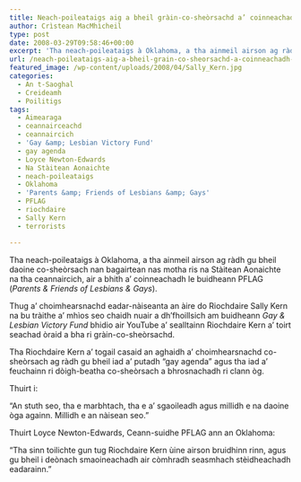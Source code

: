 ```yaml
---
title: Neach-poileataigs aig a bheil gràin-co-sheòrsachd a’ coinneachadh le PFLAG
author: Crìstean MacMhìcheil
type: post
date: 2008-03-29T09:58:46+00:00
excerpt: 'Tha neach-poileataigs à Oklahoma, a tha ainmeil airson ag ràdh gu bheil daoine co-sheòrsach nan bagairtean nas motha ris na Stàitean Aonaichte na tha ceannaircich, air a bhith a’ coinneachadh le buidheann PFLAG (Parents & Friends of Lesbians & Gays).'
url: /neach-poileataigs-aig-a-bheil-grain-co-sheorsachd-a-coinneachadh-le-pflag/
featured_image: /wp-content/uploads/2008/04/Sally_Kern.jpg
categories:
  - An t-Saoghal
  - Creideamh
  - Poilitigs
tags:
  - Aimearaga
  - ceannairceachd
  - ceannaircich
  - 'Gay &amp; Lesbian Victory Fund'
  - gay agenda
  - Loyce Newton-Edwards
  - Na Stàitean Aonaichte
  - neach-poileataigs
  - Oklahoma
  - 'Parents &amp; Friends of Lesbians &amp; Gays'
  - PFLAG
  - riochdaire
  - Sally Kern
  - terrorists

---
```

Tha neach-poileataigs à Oklahoma, a tha ainmeil airson ag ràdh gu bheil daoine co-sheòrsach nan bagairtean nas motha ris na Stàitean Aonaichte na tha ceannaircich, air a bhith a’ coinneachadh le buidheann PFLAG (_Parents & Friends of Lesbians & Gays_).

Thug a’ choimhearsnachd eadar-nàiseanta an àire do Riochdaire Sally Kern na bu tràithe a’ mhìos seo chaidh nuair a dh’fhoillsich am buidheann _Gay & Lesbian Victory Fund_ bhidio air YouTube a’ sealltainn Riochdaire Kern a’ toirt seachad òraid a bha ri gràin-co-sheòrsachd.

Tha Riochdaire Kern a’ togail casaid an aghaidh a’ choimhearsnachd co-sheòrsach ag ràdh gu bheil iad a’ putadh “gay agenda” agus tha iad a’ feuchainn ri dòigh-beatha co-sheòrsach a bhrosnachadh ri clann òg.

Thuirt i:

“An stuth seo, tha e marbhtach, tha e a’ sgaoileadh agus millidh e na daoine òga againn. Millidh e an nàisean seo.”

Thuirt Loyce Newton-Edwards, Ceann-suidhe PFLAG ann an Oklahoma:

“Tha sinn toilichte gun tug Riochdaire Kern ùine airson bruidhinn rinn, agus gu bheil i deònach smaoineachadh air còmhradh seasmhach stèidheachadh eadarainn.”